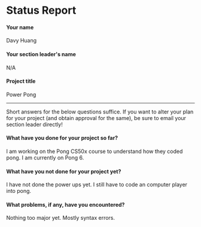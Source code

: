 # Status Report

#### Your name

Davy Huang

#### Your section leader's name

N/A

#### Project title

Power Pong

***

Short answers for the below questions suffice. If you want to alter your plan for your project (and obtain approval for the same), be sure to email your section leader directly!

#### What have you done for your project so far?

I am working on the Pong CS50x course to understand how they coded pong. I am currently on Pong 6.

#### What have you not done for your project yet?

I have not done the power ups yet. I still have to code an computer player into pong. 

#### What problems, if any, have you encountered?

Nothing too major yet. Mostly syntax errors. 
